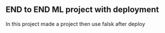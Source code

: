 ## END to END ML project with deployment
In this project made a project then use falsk after deploy
